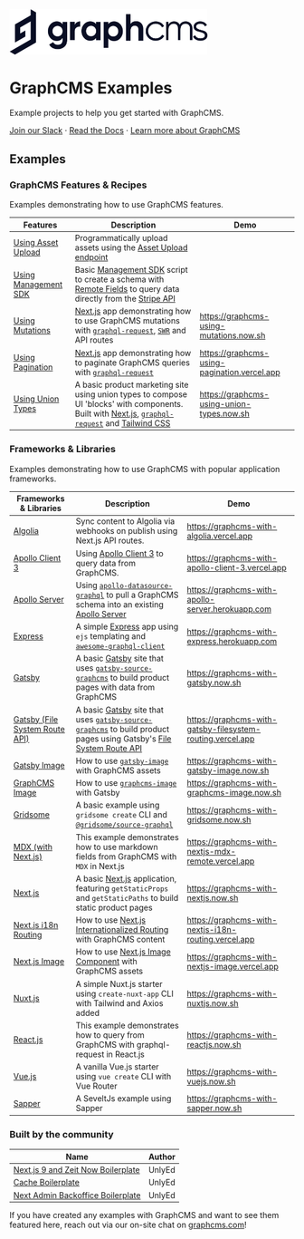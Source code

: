 <img src="https://raw.githubusercontent.com/GraphCMS/graphcms-examples/master/assets/gcms-logo.svg?sanitize=true" width="350px" alt="GraphCMS Logo" />

# GraphCMS Examples

Example projects to help you get started with GraphCMS.

[Join our Slack](https://slack.graphcms.com) &middot; [Read the Docs](https://graphcms.com/docs) &middot; [Learn more about GraphCMS](https://graphcms.com)

## Examples

### GraphCMS Features & Recipes

Examples demonstrating how to use GraphCMS features.

| Features                               | Description                                                                                                                                                                                                                                        | Demo                                         |
| -------------------------------------- | -------------------------------------------------------------------------------------------------------------------------------------------------------------------------------------------------------------------------------------------------- | -------------------------------------------- |
| [Using Asset Upload](using-asset-upload)     | Programmatically upload assets using the [Asset Upload endpoint](https://graphcms.com/docs/content-api/assets#uploading-assets)                                                                                                                          |                                              |
| [Using Management SDK](using-management-sdk)     | Basic [Management SDK](https://www.npmjs.com/package/@graphcms/management) script to create a schema with [Remote Fields](https://graphcms.com/docs/schema/field-types#remote) to query data directly from the [Stripe API](https://stripe.com/docs/api)                                       |      |
| [Using Mutations](using-mutations)     | [Next.js](https://nextjs.org) app demonstrating how to use GraphCMS mutations with [`graphql-request`](https://github.com/prisma-labs/graphql-request), [`SWR`](https://github.com/zeit/swr) and API routes                                        | https://graphcms-using-mutations.now.sh      |
| [Using Pagination](using-pagintion)    | [Next.js](https://nextjs.org) app demonstrating how to paginate GraphCMS queries with [`graphql-request`](https://github.com/prisma-labs/graphql-request)                                                                                          | https://graphcms-using-pagination.vercel.app |
| [Using Union Types](using-union-types) | A basic product marketing site using union types to compose UI 'blocks' with components. Built with [Next.js](https://nextjs.org), [`graphql-request`](https://github.com/prisma-labs/graphql-request) and [Tailwind CSS](https://tailwindcss.com) | https://graphcms-using-union-types.now.sh    |

### Frameworks & Libraries

Examples demonstrating how to use GraphCMS with popular application frameworks.

| Frameworks & Libraries                                           | Description                                                                                                                                                                                                                                                      | Demo                                                       |
| ---------------------------------------------------------------- | ---------------------------------------------------------------------------------------------------------------------------------------------------------------------------------------------------------------------------------------------------------------- | ---------------------------------------------------------- |
| [Algolia](with-algolia)                                          | Sync content to Algolia via webhooks on publish using Next.js API routes.                                                                                                                                                                                        | https://graphcms-with-algolia.vercel.app                   |
| [Apollo Client 3](with-apollo-client-3)                          | Using [Apollo Client 3](https://www.apollographql.com/docs/react) to query data from GraphCMS.                                                                                                                                                           | https://graphcms-with-apollo-client-3.vercel.app           |
| [Apollo Server](with-apollo-server)                              | Using [`apollo-datasource-graphql`](https://github.com/poetic/apollo-datasource-graphql) to pull a GraphCMS schema into an existing [Apollo Server](https://www.apollographql.com/docs/apollo-server/)                                                           | https://graphcms-with-apollo-server.herokuapp.com          |
| [Express](with-express)                                          | A simple [Express](https://expressjs.com/) app using `ejs` templating and [`awesome-graphql-client`](https://github.com/lynxtaa/awesome-graphql-client)                                                                                                          | https://graphcms-with-express.herokuapp.com                | A basic [Gatsby](https://www.gatsbyjs.org/) site that uses [`gatsby-source-graphcms`](https://github.com/GraphCMS/gatsby-source-graphcms) to build product pages with data from GraphCMS |
| [Gatsby](with-gatsby)                                            | A basic [Gatsby](https://www.gatsbyjs.org/) site that uses [`gatsby-source-graphcms`](https://github.com/GraphCMS/gatsby-source-graphcms) to build product pages with data from GraphCMS                                                                         | https://graphcms-with-gatsby.now.sh                        |
| [Gatsby (File System Route API)](with-gatsby-filesystem-routing) | A basic [Gatsby](https://www.gatsbyjs.org/) site that uses [`gatsby-source-graphcms`](https://github.com/GraphCMS/gatsby-source-graphcms) to build product pages using Gatsby's [File System Route API](https://www.gatsbyjs.com/docs/file-system-page-creation) | https://graphcms-with-gatsby-filesystem-routing.vercel.app |
| [Gatsby Image](with-gatsby-image)                                | How to use [`gatsby-image`](https://www.gatsbyjs.org/packages/gatsby-image/) with GraphCMS assets                                                                                                                                                                | https://graphcms-with-gatsby-image.now.sh                  |
| [GraphCMS Image](with-graphcms-image)                            | How to use [`graphcms-image`](https://github.com/GraphCMS/graphcms-image) with Gatsby                                                                                                                                                                            | https://graphcms-with-graphcms-image.now.sh                |
| [Gridsome](with-gridsome)                                        | A basic example using `gridsome create` CLI and [`@gridsome/source-graphql`](https://www.npmjs.com/package/@gridsome/source-graphql)                                                                                                                             | https://graphcms-with-gridsome.now.sh                      |
| [MDX (with Next.js)](with-nextjs-mdx-remote)                     | This example demonstrates how to use markdown fields from GraphCMS with `MDX` in Next.js                                                                                                                                                                         | https://graphcms-with-nextjs-mdx-remote.vercel.app         |
| [Next.js](with-nextjs)                                           | A basic [Next.js](https://nextjs.org) application, featuring `getStaticProps` and `getStaticPaths` to build static product pages                                                                                                                                 | https://graphcms-with-nextjs.now.sh                        |
| [Next.js i18n Routing](with-nextjs-i18n-routing)                 | How to use [Next.js Internationalized Routing](https://nextjs.org/docs/advanced-features/i18n-routing) with GraphCMS content                                                                                                                                     | https://graphcms-with-nextjs-i18n-routing.vercel.app       |
| [Next.js Image](with-nextjs-image)                               | How to use [Next.js Image Component](https://nextjs.org/docs/api-reference/next/image) with GraphCMS assets                                                                                                                                                      | https://graphcms-with-nextjs-image.vercel.app              |
| [Nuxt.js](with-nuxtjs)                                           | A simple Nuxt.js starter using `create-nuxt-app` CLI with Tailwind and Axios added                                                                                                                                                                               | https://graphcms-with-nuxtjs.now.sh                        |
| [React.js](with-reactjs)                                         | This example demonstrates how to query from GraphCMS with graphql-request in React.js                                                                                                                                                                            | https://graphcms-with-reactjs.now.sh                       |
| [Vue.js](with-vuejs)                                             | A vanilla Vue.js starter using `vue create` CLI with Vue Router                                                                                                                                                                                                  | https://graphcms-with-vuejs.now.sh                         |
| [Sapper](with-sapper)                                            | A SeveltJs example using Sapper                                                                                                                                                                                                                                  | https://graphcms-with-sapper.now.sh                        |

### Built by the community

| Name                                                                                | Author |
| ----------------------------------------------------------------------------------- | ------ |
| [Next.js 9 and Zeit Now Boilerplate](https://github.com/UnlyEd/next-right-now/)     | UnlyEd |
| [Cache Boilerplate](https://github.com/UnlyEd/GraphCMS-cache-boilerplate)           | UnlyEd |
| [Next Admin Backoffice Boilerplate](https://github.com/UnlyEd/next-right-now-admin) | UnlyEd |

If you have created any examples with GraphCMS and want to see them featured here, reach out via our on-site chat on [graphcms.com](https://graphcms.com)!
